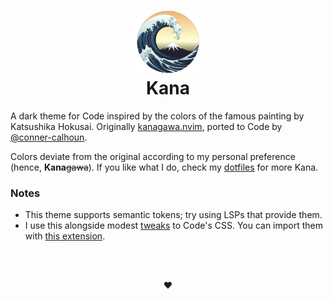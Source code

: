 <div align="center"> 

<h1><img src="assets/icon.png" width="100"/><br>Kana</h1>

</div>

A dark theme for Code inspired by the colors of the famous painting by Katsushika Hokusai. Originally [kanagawa.nvim](https://github.com/rebelot/kanagawa.nvim), ported to Code by [@conner-calhoun](https://github.com/conner-calhoun).

Colors deviate from the original according to my personal preference (hence, **Kana**~~gawa~~). If you like what I do, check my [dotfiles](https://github.com/Acumane/dotfiles) for more Kana.


### Notes

- This theme supports semantic tokens; try using LSPs that provide them.
- I use this alongside modest [tweaks](https://github.com/Acumane/dotfiles/blob/linux/code/tweaks.css) to Code's CSS. You can import them with [this extension](https://github.com/be5invis/vscode-custom-css).

<br><br>
<div align="center">❤️</div>
